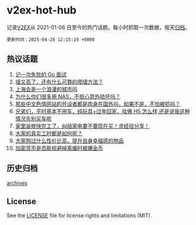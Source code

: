 # v2ex-hot-hub

 记录[V2EX](https://www.v2ex.com/)从 2021-01-06 日至今的热门话题。每小时抓取一次数据，按天[归档](archives)。

`更新时间：2025-04-28 12:15:19 +0800`

## 热议话题

1. [记一次失败的 Go 面试](https://www.v2ex.com/t/1128388)
1. [墙又高了，还有什么可靠的爬墙方法？](https://www.v2ex.com/t/1128483)
1. [上海会是一个浪漫的城市吗](https://www.v2ex.com/t/1128361)
1. [为什么你们很多用 NAS，不担心意外损坏吗？](https://www.v2ex.com/t/1128369)
1. [那些中文色情网站的开设者都是肉身在国外吗，如果不是，不怕被抓吗？](https://www.v2ex.com/t/1128416)
1. [兄弟们，平时基本不用车，纯玩具+过年回家，哈佛 H5 怎么样,还是说我这种情况先别买车呢](https://www.v2ex.com/t/1128546)
1. [家里装修快完工了，纠结家电要不要现在买！求经验分享！](https://www.v2ex.com/t/1128527)
1. [大家的真实工时都是如何呢？](https://www.v2ex.com/t/1128404)
1. [大家购过什么性价比高，提升自身幸福感的物品](https://www.v2ex.com/t/1128554)
1. [加密货币是否能规避掉离婚时被爆金币](https://www.v2ex.com/t/1128521)

## 历史归档

[archives](archives)

## License

See the [LICENSE](LICENSE) file for license rights and limitations (MIT).
